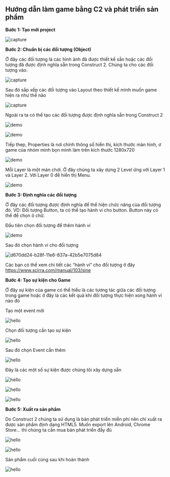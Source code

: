 <h2> Hướng dẫn làm game bằng C2 và phát triển sản phẩm </h2>


<b> Bước 1: Tạo mới project </b>

![capture](https://cloud.githubusercontent.com/assets/16796548/20601143/a0bad51e-b289-11e6-9d8d-247f4a7318cd.JPG)

<b> Bước 2: Chuẩn bị các đối tượng (Object) </b>

Ở đây các đối tượng là các hình ảnh đã được thiết kế sẵn hoặc các đối tượng đã được định nghĩa sẵn trong Construct 2.
Chúng ta cho các đối tượng vào.

![capture](https://cloud.githubusercontent.com/assets/16796548/20601209/00c2bfd0-b28a-11e6-91b1-50e631fcdda1.JPG)

Sau đó sắp xếp các đối tượng vào Layout theo thiết kế mình muốn game hiện ra như thế nào

![capture](https://cloud.githubusercontent.com/assets/16796548/20601229/20a10870-b28a-11e6-9a9b-bd2f347d517a.JPG)

Ngoài ra ta có thể tạo các đối tượng được định nghĩa sẵn trong Construct 2

![demo](https://cloud.githubusercontent.com/assets/16796548/20602058/3cf0d9f2-b28e-11e6-9426-c14acd6aa8da.jpg)

![demo](https://cloud.githubusercontent.com/assets/16796548/20602142/7fe2a466-b28e-11e6-82e1-e8c4230dd27a.jpg)

Tiếp thep, Properties là nơi chỉnh thông số hiển thị, kích thước màn hình, ơ game của nhóm mình bọn mình làm trên kích thước 1280x720

![demo](https://cloud.githubusercontent.com/assets/16796548/20602168/a09529b8-b28e-11e6-833e-5e7106ebaf7e.jpg)

Mỗi Layer là một màn chơi. Ở đây chúng ta xây dựng 2 Level ứng với Layer 1 và Layer 2. Với Layer 0 để hiển thị Menu.

![demo](https://cloud.githubusercontent.com/assets/16796548/20602215/d7e8e378-b28e-11e6-84cb-bd2b5d16635a.jpg)

<b> Bước 3: Định nghĩa các đối tượng </b>

Ở đây các đối tượng được định nghĩa để thể hiện chức năng của đối tượng đó. 
VD: Đối tượng Button, ta có thể tạo hành vi cho button. Button này có thể để chọn ô chữ.

Đầu tiên chọn đối tượng để thêm hành vi

![demo](https://cloud.githubusercontent.com/assets/16796548/20602335/67758f6e-b28f-11e6-8236-8622dca6b4bb.jpg)

Sau đó chọn hành vi cho đối tượng

![d670dd24-b28f-11e6-837a-42b5e7075d84](https://cloud.githubusercontent.com/assets/16796548/20602513/254e2a00-b290-11e6-9561-0e377201f93d.jpg)

Các bạn có thể xem chi tiết các “hành vi” cho đối tượng ở đây https://www.scirra.com/manual/103/sine

<b> Bước 4: Tạo sự kiện cho Game </b>

Ở đây sự kiện của game có thể hiểu là các tương tác giữa các đối tượng trong game hoặc ở đây là các kết quả khi đối tượng thực hiện xong hành vi nào đó

Tạo một event mới

![hello](https://cloud.githubusercontent.com/assets/16796548/20602605/abe7bfcc-b290-11e6-854f-8d45d45d39e3.jpg)

Chọn đối tượng cần tạo sự kiện

![hello](https://cloud.githubusercontent.com/assets/16796548/20602647/d4899f04-b290-11e6-95a8-54c35ea155c2.jpg)

Sau đó chọn Event cần thêm

![hello](https://cloud.githubusercontent.com/assets/16796548/20602694/f5dd605a-b290-11e6-93bd-5607f9e39a55.jpg)

Đây là các một số sự kiện được chúng tôi xây dựng sẵn

![hello](https://cloud.githubusercontent.com/assets/16796548/20602761/4255be82-b291-11e6-8f49-1ce80b1bcfa3.jpg)

![hello](https://cloud.githubusercontent.com/assets/16796548/20602779/5611222c-b291-11e6-8c44-f547ad004afc.jpg)

![hello](https://cloud.githubusercontent.com/assets/16796548/20602806/711c1fb8-b291-11e6-931d-22bfdce1e2cb.jpg)

<b> Bước 5: Xuất ra sản phẩm </b>

Do Construct 2 chúng ta sử dụng là bản phát triển miễn phí nên chỉ xuất ra được sản phẩm định dạng HTML5. Muốn export lên Android, Chrome Store... thì chúng ta cần mua bản phát triển đầy đủ

![hello](https://cloud.githubusercontent.com/assets/16796548/20602833/8db3167c-b291-11e6-87aa-0106355c6373.jpg)

![hello](https://cloud.githubusercontent.com/assets/16796548/20602933/df52f998-b291-11e6-937b-e80efc62ef25.jpg)

Sản phẩm cuối cùng sau khi hoàn thành

![hello](https://cloud.githubusercontent.com/assets/16796548/20602957/f73d6570-b291-11e6-8c8a-dd3cad1384c6.jpg)
